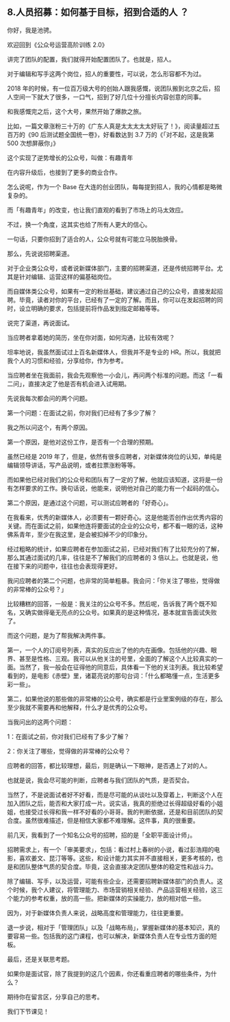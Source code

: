 ## 8.人员招募：如何基于目标，招到合适的人 ？
你好，我是池骋。


欢迎回到《公众号运营高阶训练 2.0》


讲完了团队的配置，我们就得开始配置团队了。也就是，招人。


对于编辑和写手这两个岗位，招人的重要性，可以说，怎么形容都不为过。


2018 年的时候，有一位百万级大号的创始人跟我感慨，说团队搬到北京之后，招人空间一下就大了很多，一口气，招到了好几位十分擅长内容创意的同事。


和我感慨完之后，这个大号，果然开始了爆款之旅。


比如，一篇文章涨粉三十万的《广东人真是太太太太太好玩了！》，阅读量超过五百万的《90 后测试题全国统一卷》，好看数达到 3.7 万的《「对不起，这是我第 500 次想屏蔽你」》


这个实现了逆势增长的公众号，叫做：有趣青年


在内容升级后，也接到了更多的商业合作。


怎么说呢，作为一个 Base 在大连的创业团队，每每提到招人，我的心情都是略微复杂的。


而「有趣青年」的改变，也让我们直观的看到了市场上的马太效应。


不过，换一个角度，这其实也给了所有人更大的信心。


一句话，只要你招到了适合的人，公众号就有可能立马脱胎换骨。


那么，先说说招聘渠道。


对于企业类公众号，或者说新媒体部门，主要的招聘渠道，还是传统招聘平台。尤其是针对编辑、运营这样的偏基础岗位。


而自媒体类公众号，如果有一定的粉丝基础，建议通过自己的公众号，直接发起招聘。毕竟，读者对你的平台，已经有了一定的了解。而且，你可以在发起招聘的同时，设立明确的要求，包括提前将作品发到指定邮箱等等。


说完了渠道，再说面试。


当应聘者拿着她的简历，坐在你对面，如何沟通，比较有效呢？


坦率地说，我虽然面试过上百名新媒体人，但我并不是专业的 HR。所以，我就把我个人的习惯和经验，分享给你，作为参考。


当应聘者坐在我面前，我会先观察他一小会儿，再问两个标准的问题。而这「一看二问」，直接决定了他是否有机会进入试用期。


先说我每次都会问的两个问题。


第一个问题：在面试之前，你对我们已经有了多少了解？


我之所以问这个，有两个原因。


第一个原因，是他对这份工作，是否有一个合理的预期。


虽然已经是 2019 年了，但是，依然有很多应聘者，对新媒体岗位的认知，单纯是编辑领导讲话，写产品说明，或者拉票涨粉等等。


而如果他已经对我们的公众号和团队有了一定的了解，他就应该知道，这将是一份有怎样要求的工作。换句话说，他能来，说明他对自己的能力有一个起码的信心。


第二个原因，是通过这个问题，可以测试应聘者的「好奇心」。


在我看来，优秀的新媒体人，必须要有一颗好奇心。这是他能否创作出优秀内容的关键。而在面试之前，如果他连将要面试的企业的公众号，都不看一眼的话，这种佛系青年，至少在我这里，是会被扣掉不少的印象分。


经过粗略的统计，如果应聘者在参加面试之前，已经对我们有了比较充分的了解，那么其通过面试的几率，往往是不了解我们的应聘者的 3 倍以上。也就是说，他在接下来的问题中，往往也会表现得更好。


我问应聘者的第二个问题，也非常的简单粗暴。我会问：「你关注了哪些，觉得做的非常棒的公众号？」


比较糟糕的回答，一般是：我关注的公众号不多。然后呢，告诉我了两个既不知名，又确实做得毫无亮点的公众号。如果真的是这种情况，基本就宣告面试失败了。


而这个问题，是为了帮我解决两件事。


第一，一个人的订阅号列表，真实的反应出了他的内在画像。包括他的兴趣、眼界、甚至是性格、三观。我可以从他关注的号里，全面的了解这个人比较真实的一面。当然了，我一般会在征得他的同意后，具体看一下他的关注列表。我比较希望看到的，是电影《赤壁》里，诸葛亮说的那句台词：「什么都略懂一点，生活更多彩一些」。


第二，如果他说的那些做的非常棒的公众号，确实都是行业里案例级的存在，那么至少我就不需要再和他解释，什么才是优秀的公众号。


当我问出的这两个问题：


1：在面试之前，你对我们已经有了多少了解？


2：你关注了哪些，觉得做的非常棒的公众号？


应聘者的回答，都比较理想，最后，则是确认一下眼神，是否遇上了对的人。


也就是说，我会尽可能的判断，应聘者与我们团队的气质，是否契合。


当然了，不是说面试者好不好看，而是尽可能的从谈吐以及穿着上，判断这个人在加入团队之后，能否和大家打成一片。说实话，我真的拒绝过长得超级好看的小姐姐，也接受过长得和我一样不好看的小哥哥。我的判断依据，还是和目前团队的契合度。虽然很难描述，但是相信大家都不难理解。这件事，真的很重要。


前几天，我看到了一个知名公众号的招聘，招的是「全职平面设计师」。


招聘需求上，有一个「审美要求」，包括：看过村上春树的小说，看过彭浩翔的电影，喜欢姜文、昆汀等等。这些，和设计能力其实并不直接相关，更多考核的，也是和团队整体气质的契合度。毕竟，这会直接决定团队整体的稳定性和战斗力。


除了编辑、写手，以及运营，可能有些企业，还需要招聘新媒体部门的负责人。这个时候，我个人建议，将管理能力、市场营销相关经验、产品运营相关经验，这三个能力的参考权重，放的高一些。把新媒体的实操能力，放的相对低一些。


因为，对于新媒体负责人来说，战略高度和管理能力，往往更重要。


退一步说，相对于「管理团队」以及「战略布局」，掌握新媒体的基本知识，真的要容易一些。包括我的这门课程，也可以解决，新媒体负责人在专业性方面的短板。


最后，还是关联思考题。


如果你是面试官，除了我提到的这几个因素，你还看重应聘者的哪些条件，为什么？


期待你在留言区，分享自己的思考。


我们下节课见！

